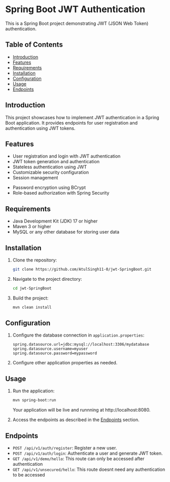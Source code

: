 # Spring Boot JWT Authentication

This is a Spring Boot project demonstrating JWT (JSON Web Token) authentication.

## Table of Contents

- [Introduction](#introduction)
- [Features](#features)
- [Requirements](#requirements)
- [Installation](#installation)
- [Configuration](#configuration)
- [Usage](#usage)
- [Endpoints](#endpoints)

## Introduction

This project showcases how to implement JWT authentication in a Spring Boot application. It provides endpoints for user registration and authentication using JWT tokens.

## Features

- User registration and login with JWT authentication
- JWT token generation and authentication
- Stateless authentication using JWT
- Customizable security configuration
- Session management
  
* Password encryption using BCrypt
* Role-based authorization with Spring Security

## Requirements

- Java Development Kit (JDK) 17 or higher
- Maven 3 or higher
- MySQL or any other database for storing user data

## Installation

1. Clone the repository:

    ```bash
    git clone https://github.com/AtulSingh11-0/jwt-SpringBoot.git
    ```

2. Navigate to the project directory:

    ```bash
    cd jwt-SpringBoot
    ```

3. Build the project:

    ```bash
    mvn clean install
    ```

## Configuration

1. Configure the database connection in `application.properties`:

    ```properties
    spring.datasource.url=jdbc:mysql://localhost:3306/mydatabase
    spring.datasource.username=myuser
    spring.datasource.password=mypassword
    ```

2. Configure other application properties as needed.

## Usage

1. Run the application:

    ```bash
    mvn spring-boot:run
    ```
    Your application will be live and runnning at http://localhost:8080.

2. Access the endpoints as described in the [Endpoints](#endpoints) section.

## Endpoints

- `POST /api/v1/auth/register`: Register a new user.
- `POST /api/v1/auth/login`: Authenticate a user and generate JWT token.
- `GET /api/v1/demo/hello`: This route can only be accessed after authentication
- `GET /api/v1/unsecured/hello`: This route doesnt need any authentication to be accessed

